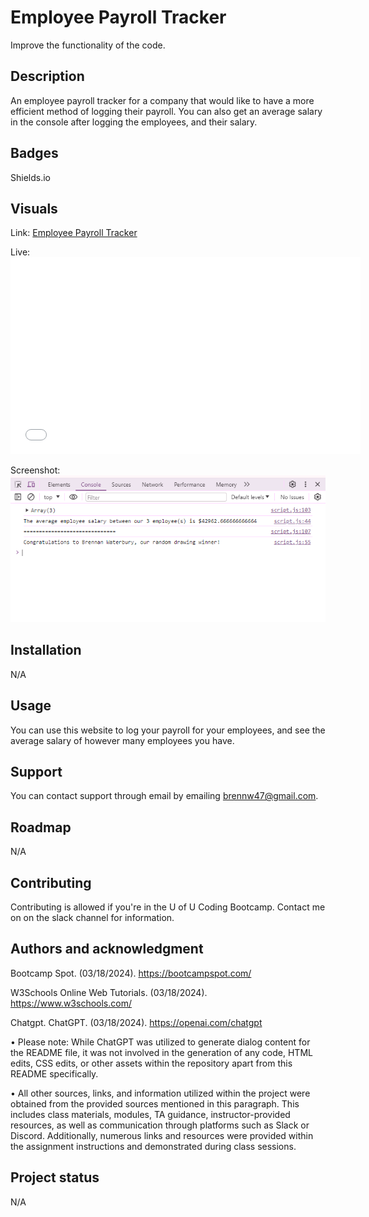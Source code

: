 # Employee Payroll Tracker
Improve the functionality of the code.

## Description
An employee payroll tracker for a company that would like to have a more efficient method of logging their payroll. You can also get an average salary in the console after logging the employees, and their salary.

## Badges
Shields.io

## Visuals
Link: <a href="https://bwater47.github.io/Week-3-Challenge/">Employee Payroll Tracker</a>

Live: <iframe width="560" height="315" src="./images/Payroll.mp4" frameborder="0" allowfullscreen></iframe>

Screenshot: <img src="./images/PayrollLog.png" alt="Payroll Console Log"/>

## Installation
N/A

## Usage
You can use this website to log your payroll for your employees, and see the average salary of however many employees you have.

## Support
You can contact support through email by emailing brennw47@gmail.com.

## Roadmap
N/A

## Contributing
Contributing is allowed if you're in the U of U Coding Bootcamp. Contact me on on the slack channel for information.

## Authors and acknowledgment
Bootcamp Spot. (03/18/2024). https://bootcampspot.com/

W3Schools Online Web Tutorials. (03/18/2024). https://www.w3schools.com/ 

Chatgpt. ChatGPT. (03/18/2024). https://openai.com/chatgpt

• Please note: While ChatGPT was utilized to generate dialog content for the README file, it was not involved in the generation of any code, HTML edits, CSS edits, or other assets within the repository apart from this README specifically.

• All other sources, links, and information utilized within the project were obtained from the provided sources mentioned in this paragraph. This includes class materials, modules, TA guidance, instructor-provided resources, as well as communication through platforms such as Slack or Discord. Additionally, numerous links and resources were provided within the assignment instructions and demonstrated during class sessions.

## Project status
N/A